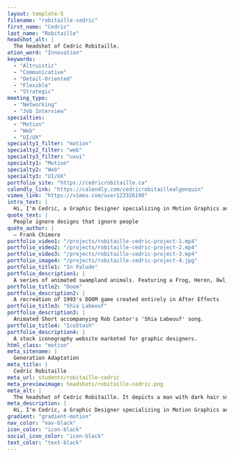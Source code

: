```yaml
---
layout: template-5
filename: "robitaille-cedric"
first_name: "Cedric"
last_name: "Robitaille"
headshot_alt: |
  The headshot of Cedric Robitaille.
ation_word: "Innovation"
keywords:
  - "Altruistic"
  - "Communicative"
  - "Detail-Oriented"
  - "Flexible"
  - "Strategic"
meeting_type:
  - "Networking"
  - "Job Interview"
specialties:
  - "Motion"
  - "Web"
  - "UI/UX"
specialty1_filter: "motion"
specialty2_filter: "web"
specialty3_filter: "uxui"
specialty1: "Motion"
specialty2: "Web"
specialty3: "UI/UX"
portfolio_site: "https://cedricrobitaille.ca"
calendly_link: "https://calendly.com/cedricrobitaillealgonquin"
vimeo_link: "https://vimeo.com/user123326190"
intro_text: |
  Hi, I'm Cedric, a Graphic Designer specializing in Motion Graphics and Web Design. My goal is create fun, new, and innovative designs to help build a more beautiful future.
quote_text: |
  People ignore designs that ignore people
quote_author: |
  — Frank Chimero
portfolio_video1: "/projects/robitaille-cedric-project-1.mp4"
portfolio_video2: "/projects/robitaille-cedric-project-2.mp4"
portfolio_video3: "/projects/robitaille-cedric-project-3.mp4"
portfolio_image4: "/projects/robitaille-cedric-project-4.jpg"
portfolio_title1: "In Palude"
portfolio_description1: |
  A series of animated swampland animals. Featuring a Frog, Heron, Owl, Fish and Dragonfly. All animated in Adobe After Effects.
portfolio_title2: "Doom"
portfolio_description2: |
  A recreation of 1993's DOOM game created entirely in After Effects
portfolio_title3: "Shia Labeouf"
portfolio_description3: |
  Animated Short accompanying Rob Cantor's 'Shia Labeouf' song.
portfolio_title4: "IcoStash"
portfolio_description4: |
  A stock iconography website marketed for graphic designers.
html_class: "motion"
meta_sitename: |
  Generation Adaptation
meta_title: |
  Cedric Robitaille
meta_url: students/robitaille-cedric
meta_previewimage: headshots/robitaille-cedric.png
meta_alt: |
  The headshot of Cedric Robitaille. It depicts a man with dark hair smiling. He is wearing a dark shirt.
meta_description: |
  Hi, I'm Cedric, a Graphic Designer specializing in Motion Graphics and Web Design. My goal is create fun, new, and innovative designs to help build a more beautiful future.
gradient: "gradient-motion"
nav_color: "nav-black"
icon_color: "icon-black"
social_icon_color: "icon-black"
text_color: "text-black"
---
```

